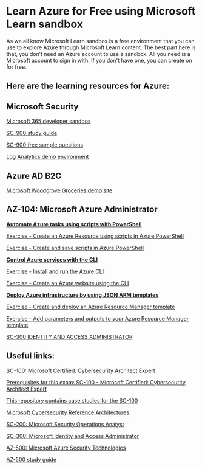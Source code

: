 # Learn Azure for Free using Microsoft Learn sandbox

As we all know Microsoft Learn sandbox is a free environment that you can use to explore Azure through Microsoft Learn content. The best part here is that, you don’t need an Azure account to use a sandbox. All you need is a Microsoft account to sign in with. If you don't have one, you can create on for free.

Here are the learning resources for Azure:
--
Microsoft Security
--
 
[Microsoft 365 developer sandbox](https://aka.ms/M365DevProgram/)

[SC-900 study guide](https://query.prod.cms.rt.microsoft.com/cms/api/am/binary/RE4Mr81) 

[SC-900 free sample questions](https://docs.microsoft.com/en-us/certifications/resources/sc-900-sample-questions?azure-portal=true) 

[Log Analytics demo environment](https://portal.loganalytics.io/demo) 

Azure AD B2C
--
[Microsoft Woodgrove Groceries demo site](https://woodgrovedemo.com/configuration) 
 
AZ-104: Microsoft Azure Administrator 
--
**[Automate Azure tasks using scripts with PowerShell](https://docs.microsoft.com/en-us/learn/modules/automate-azure-tasks-with-powershell/)**

[Exercise - Create an Azure Resource using scripts in Azure PowerShell](https://docs.microsoft.com/en-us/learn/modules/automate-azure-tasks-with-powershell/6-exercise-create-resource-interactively)

[Exercise - Create and save scripts in Azure PowerShell](https://docs.microsoft.com/en-us/learn/modules/automate-azure-tasks-with-powershell/8-exercise-create-resource-using-script)

**[Control Azure services with the CLI](https://docs.microsoft.com/en-us/learn/modules/control-azure-services-with-cli/)**

[Exercise - Install and run the Azure CLI](https://docs.microsoft.com/en-us/learn/modules/control-azure-services-with-cli/3-exercise-install-and-run-the-azure-cli?pivots=windows)

[Exercise - Create an Azure website using the CLI](https://docs.microsoft.com/en-us/learn/modules/control-azure-services-with-cli/5-exercise-create-website-using-the-cli?ns-enrollment-type=LearningPath&ns-enrollment-id=learn.az104-admin-prerequisites)

**[Deploy Azure infrastructure by using JSON ARM templates](https://docs.microsoft.com/en-us/learn/modules/create-azure-resource-manager-template-vs-code/)**

[Exercise - Create and deploy an Azure Resource Manager template](https://docs.microsoft.com/en-us/learn/modules/create-azure-resource-manager-template-vs-code/3-exercise-create-and-deploy-template?pivots=powershell)

[Exercise - Add parameters and outputs to your Azure Resource Manager template](https://docs.microsoft.com/en-us/learn/modules/create-azure-resource-manager-template-vs-code/5-exercise-parameters-output?pivots=powershell)


[SC-300:IDENTITY AND ACCESS ADMINISTRATOR](https://microsoftlearning.github.io/SC-300-Identity-and-Access-Administrator/) 

Useful links:
--

[SC-100: Microsoft Certified: Cybersecurity Architect Expert](https://docs.microsoft.com/en-us/learn/certifications/exams/sc-100)

[Prerequisites for this exam: SC-100 - Microsoft Certified: Cybersecurity Architect Expert](https://learn.microsoft.com/en-us/certifications/cybersecurity-architect-expert/)

[This repository contains case studies for the SC-100](https://github.com/MicrosoftLearning/SC-100-Microsoft-Cybersecurity-Architect)

[Microsoft Cybersecurity Reference Architectures](https://learn.microsoft.com/en-us/security/cybersecurity-reference-architecture/mcra)

[SC-200: Microsoft Security Operations Analyst](https://learn.microsoft.com/en-us/certifications/exams/sc-200)

[SC-300: Microsoft Identity and Access Administrator](https://learn.microsoft.com/en-us/certifications/exams/sc-300)

[AZ-500: Microsoft Azure Security Technologies](https://microsoftlearning.github.io/AZ500-AzureSecurityTechnologies/) 

[AZ-500 study guide](https://query.prod.cms.rt.microsoft.com/cms/api/am/binary/RE3VC70) 



